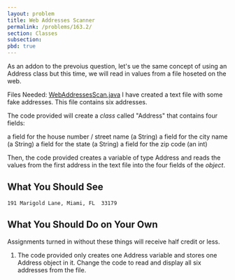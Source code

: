 ```yaml
---
layout: problem
title: Web Addresses Scanner
permalink: /problems/163.2/
section: Classes
subsection:
pbd: true
---
```

As an addon to the prevoius question, let's ue the same concept of using an Address class
but this time, we will read in values from a file hoseted on the web.

Files Needed: [WebAddressesScan.java](/problem-files/163/WebAddressesScan.java)
I have created a text file with some fake addresses. This file contains six addresses.

The code provided will create a *class* called "Address" that contains four fields:

a field for the house number / street name (a String)
a field for the city name (a String)
a field for the state (a String)
a field for the zip code (an int)

Then, the code provided creates a variable of type Address and reads the values 
from the first address in the text file into the four fields of the *object*.


## What You Should See
```
191 Marigold Lane, Miami, FL  33179
```

## What You Should Do on Your Own
Assignments turned in without these things will receive half credit or less.

1. The code provided only creates one Address variable and stores one Address object in it. 
Change the code to read and display all six addresses from the file.
